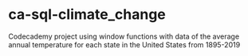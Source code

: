 # ca-sql-climate_change
Codecademy project using window functions with data of the average annual temperature for each state in the United States from 1895-2019
